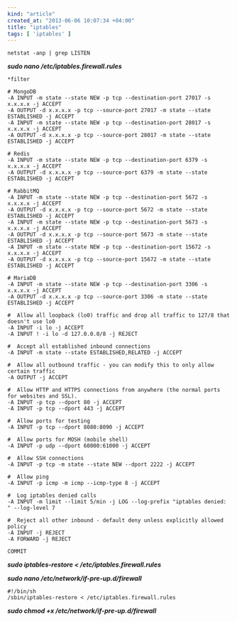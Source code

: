 ```yaml
---
kind: "article"
created_at: "2013-06-06 10:07:34 +04:00"
title: "iptables"
tags: [ 'iptables' ]
---
```

<pre><code class='bash'>netstat -anp | grep LISTEN</code></pre>
***sudo nano /etc/iptables.firewall.rules***
<pre><code class='bash'>*filter

# MongoDB
-A INPUT -m state --state NEW -p tcp --destination-port 27017 -s x.x.x.x -j ACCEPT
-A OUTPUT -d x.x.x.x -p tcp --source-port 27017 -m state --state ESTABLISHED -j ACCEPT
-A INPUT -m state --state NEW -p tcp --destination-port 28017 -s x.x.x.x -j ACCEPT
-A OUTPUT -d x.x.x.x -p tcp --source-port 28017 -m state --state ESTABLISHED -j ACCEPT

# Redis
-A INPUT -m state --state NEW -p tcp --destination-port 6379 -s x.x.x.x -j ACCEPT
-A OUTPUT -d x.x.x.x -p tcp --source-port 6379 -m state --state ESTABLISHED -j ACCEPT

# RabbitMQ
-A INPUT -m state --state NEW -p tcp --destination-port 5672 -s x.x.x.x -j ACCEPT
-A OUTPUT -d x.x.x.x -p tcp --source-port 5672 -m state --state ESTABLISHED -j ACCEPT
-A INPUT -m state --state NEW -p tcp --destination-port 5673 -s x.x.x.x -j ACCEPT
-A OUTPUT -d x.x.x.x -p tcp --source-port 5673 -m state --state ESTABLISHED -j ACCEPT
-A INPUT -m state --state NEW -p tcp --destination-port 15672 -s x.x.x.x -j ACCEPT
-A OUTPUT -d x.x.x.x -p tcp --source-port 15672 -m state --state ESTABLISHED -j ACCEPT

# MariaDB
-A INPUT -m state --state NEW -p tcp --destination-port 3306 -s x.x.x.x -j ACCEPT
-A OUTPUT -d x.x.x.x -p tcp --source-port 3306 -m state --state ESTABLISHED -j ACCEPT

#  Allow all loopback (lo0) traffic and drop all traffic to 127/8 that doesn't use lo0
-A INPUT -i lo -j ACCEPT
-A INPUT ! -i lo -d 127.0.0.0/8 -j REJECT

#  Accept all established inbound connections
-A INPUT -m state --state ESTABLISHED,RELATED -j ACCEPT

#  Allow all outbound traffic - you can modify this to only allow certain traffic
-A OUTPUT -j ACCEPT

#  Allow HTTP and HTTPS connections from anywhere (the normal ports for websites and SSL).
-A INPUT -p tcp --dport 80 -j ACCEPT
-A INPUT -p tcp --dport 443 -j ACCEPT

#  Allow ports for testing
-A INPUT -p tcp --dport 8080:8090 -j ACCEPT

#  Allow ports for MOSH (mobile shell)
-A INPUT -p udp --dport 60000:61000 -j ACCEPT

#  Allow SSH connections
-A INPUT -p tcp -m state --state NEW --dport 2222 -j ACCEPT

#  Allow ping
-A INPUT -p icmp -m icmp --icmp-type 8 -j ACCEPT

#  Log iptables denied calls
-A INPUT -m limit --limit 5/min -j LOG --log-prefix "iptables denied: " --log-level 7

#  Reject all other inbound - default deny unless explicitly allowed policy
-A INPUT -j REJECT
-A FORWARD -j REJECT

COMMIT</code></pre>
***sudo iptables-restore < /etc/iptables.firewall.rules***

***sudo nano /etc/network/if-pre-up.d/firewall***
<pre><code class='bash'>#!/bin/sh
/sbin/iptables-restore < /etc/iptables.firewall.rules</code></pre>
***sudo chmod +x /etc/network/if-pre-up.d/firewall***
